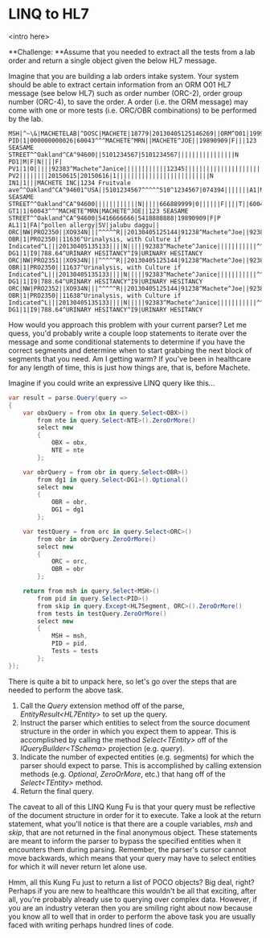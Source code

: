 # LINQ to HL7

&lt;intro here&gt;

**Challenge: **Assume that you needed to extract all the tests from a lab order and return a single object given the below HL7 message.

Imagine that you are building a lab orders intake system. Your system should be able to extract certain information from an ORM O01 HL7 message \(see below HL7\) such as order number \(ORC-2\), order group number \(ORC-4\), to save the order. A order \(i.e. the ORM message\) may come with one or more tests \(i.e. ORC/OBR combinations\) to be performed by the lab.

```
MSH|^~\&|MACHETELAB|^DOSC|MACHETE|18779|20130405125146269||ORM^O01|1999077678|P|2.3|||AL|AL
PID|1|000000000026|60043^^^MACHETE^MRN||MACHETE^JOE||19890909|F|||123 SEASAME STREET^^Oakland^CA^94600||5101234567|5101234567||||||||||||||||N
PD1|M|F|N||||F|
PV1|1|O|||||92383^Machete^Janice||||||||||||12345|||||||||||||||||||||||||201304051104
PV2||||||||20150615|20150616|1||||||||||||||||||||||||||N
IN1|1|||MACHETE INC|1234 Fruitvale ave^^Oakland^CA^94601^USA||5101234567^^^^^510^1234567|074394|||||||A1|MACHETE^JOE||19890909|123 SEASAME STREET^^Oakland^CA^94600||||||||||||N|||||666889999|0||||||F||||T||60043^^^MACHETE^MRN
GT1|1|60043^^^MACHETE^MRN|MACHETE^JOE||123 SEASAME STREET^^Oakland^CA^94600|5416666666|5418888888|19890909|F|P
AL1|1|FA|^pollen allergy|SV|jalubu daggu||
ORC|NW|PRO2350||XO934N|||^^^^^R||20130405125144|91238^Machete^Joe||92383^Machete^Janice
OBR|1|PRO2350||11636^Urinalysis, with Culture if Indicated^L|||20130405135133||||N|||||92383^Machete^Janice|||||||||||^^^^^R
DG1|1|I9|788.64^URINARY HESITANCY^I9|URINARY HESITANCY
ORC|NW|PRO2351||XO934N|||^^^^^R||20130405125144|91238^Machete^Joe||92383^Machete^Janice
OBR|1|PRO2350||11637^Urinalysis, with Culture if Indicated^L|||20130405135133||||N|||||92383^Machete^Janice|||||||||||^^^^^R
DG1|1|I9|788.64^URINARY HESITANCY^I9|URINARY HESITANCY
ORC|NW|PRO2352||XO934N|||^^^^^R||20130405125144|91238^Machete^Joe||92383^Machete^Janice
OBR|1|PRO2350||11638^Urinalysis, with Culture if Indicated^L|||20130405135133||||N|||||92383^Machete^Janice|||||||||||^^^^^R
DG1|1|I9|788.64^URINARY HESITANCY^I9|URINARY HESITANCY
```

How would you approach this problem with your current parser? Let me quess, you'd probably write a couple loop statements to iterate over the message and some conditional statements to determine if you have the correct segments and determine when to start grabbing the next block of segments that you need. Am I getting warm? If you've been in healthcare for any length of time, this is just how things are, that is, before Machete.

Imagine if you could write an expressive LINQ query like this...

```csharp
var result = parse.Query(query =>
{
    var obxQuery = from obx in query.Select<OBX>()
        from nte in query.Select<NTE>().ZeroOrMore()
        select new
        {
            OBX = obx,
            NTE = nte
        };

    var obrQuery = from obr in query.Select<OBR>()
        from dg1 in query.Select<DG1>().Optional()
        select new
        {
            OBR = obr,
            DG1 = dg1
        };

    var testQuery = from orc in query.Select<ORC>()
        from obr in obrQuery.ZeroOrMore()
        select new
        {
            ORC = orc,
            OBR = obr
        };

    return from msh in query.Select<MSH>()
        from pid in query.Select<PID>()
        from skip in query.Except<HL7Segment, ORC>().ZeroOrMore()
        from tests in testQuery.ZeroOrMore()
        select new
        {
            MSH = msh,
            PID = pid,
            Tests = tests
        };
});
```

There is quite a bit to unpack here, so let's go over the steps that are needed to perform the above task.

1. Call the _Query_ extension method off of the parse, _EntityResult&lt;HL7Entity&gt;_ to set up the query.
2. Instruct the parser which entities to select from the source document structure in the order in which you expect them to appear. This is accomplished by calling the method _Select&lt;TEntity&gt;_ off of the _IQueryBuilder&lt;TSchema&gt;_ projection \(e.g. _query_\).
3. Indicate the number of expected entities \(e.g. segments\) for which the parser should expect to parse. This is accomplished by calling extension methods \(e.g. _Optional_, _ZeroOrMore_, etc.\) that hang off of the _Select&lt;TEntity&gt;_ method.
4. Return the final query.

The caveat to all of this LINQ Kung Fu is that your query must be reflective of the document structure in order for it to execute. Take a look at the return statement, what you'll notice is that there are a couple variables, _msh_ and _skip_, that are not returned in the final anonymous object. These statements are meant to inform the parser to bypass the specified entities when it encounters them during parsing. Remember, the parser's cursor cannot move backwards, which means that your query may have to select entities for which it will never return let alone use.

Hmm, all this Kung Fu just to return a list of POCO objects? Big deal, right? Perhaps if you are new to healthcare this wouldn't be all that exciting, after all, you're probably already use to querying over complex data. However, if you are an industry veteran then you are smiling right about now because you know all to well that in order to perform the above task you are usually faced with writing perhaps hundred lines of code.

